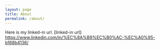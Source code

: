 ```yaml
---
layout: page
title: About
permalink: /about/
---
```


Here is my linked-in url.
[linked-in url]: https://www.linkedin.com/in/%EC%8A%B9%EC%B0%AC-%EC%A0%95-b168b4136/
